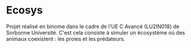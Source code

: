 # Ecosys

Projet réalisé en binome dans le cadre de l'UE C Avancé (LU2IN018) de Sorbonne Université. C'est cela consiste à simuler un écosystème où des animaux coexistent : les proies et les prédateurs.
